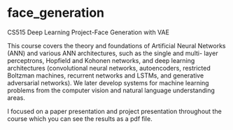 # face_generation
CS515 Deep Learning Project-Face Generation with VAE

This course covers the theory and foundations of Artificial Neural Networks (ANN) and various ANN architectures, such as the single and multi- layer perceptrons, Hopfield and Kohonen networks, and deep learning architectures (convolutional neural networks, autoencoders, restricted Boltzman machines, recurrent networks and LSTMs, and generative adversarial networks). We later develop systems for machine learning problems from the computer vision and natural language understanding areas.

I focused on a paper presentation and project presentation throughout the course which you can see the results as a pdf file.

